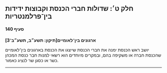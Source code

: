 ## חלק ט׳: שדולות חברי הכנסת וקבוצות ידידות בין־פרלמנטריות

#### סעיף 140

**ארגונים בין־לאומיים[תיקון: תשע״ב, תשע״ב־3]**

יושב ראש הכנסת ימנה את חברי הכנסת שייצגו את 
הכנסת בארגונים בין־לאומיים שהכנסת חברה או משקיפה בהם, ובמקרים מיוחדים 
הוא רשאי למנות חבר כנסת המכהן כשר או כסגן שר לנציג כאמור.

----

